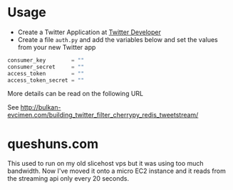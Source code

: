 Usage
=====

* Create a Twitter Application at [Twitter Developer](https://dev.twitter.com/apps)
* Create a file `auth.py` and add the variables below and set the values from your new Twitter app

```python
consumer_key        = ""
consumer_secret     = ""
access_token        = ""
access_token_secret = ""
```

More details can be read on the following URL

See http://bulkan-evcimen.com/building_twitter_filter_cherrypy_redis_tweetstream/


queshuns.com
============

This used to run on my old slicehost vps but it was using too much bandwidth. 
Now I've moved it onto a micro EC2 instance and it reads from the streaming api only every 20 seconds.

